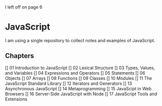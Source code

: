 I left off on page 6

# JavaScript 
I am using a single repository to collect notes and examples of JavaScript.

## Chapters
[] 01 Introduction to JavaScript
[] 02 Lexical Structure
[] 03 Types, Values, and Variables
[] 04 Expressions and Operators
[] 05 Statements
[] 06 Objects
[] 07 Arrays
[] 08 Functions
[] 09 Classes
[] 10 Modules
[] 11 The JavaScript Standard Library
[] 12 Iterators and Generators
[] 13 Asynchronous JavaScript
[] 14 Metaprogramming
[] 15 JavaScipt in Web Browsers
[] 16 Server-Side JavaScript with Node
[] 17 JavaScript Tools and Extensions